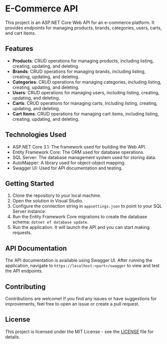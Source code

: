 # E-Commerce API

This project is an ASP.NET Core Web API for an e-commerce platform. It provides endpoints for managing products, brands, categories, users, carts, and cart items.

## Features

- **Products**: CRUD operations for managing products, including listing, creating, updating, and deleting.
- **Brands**: CRUD operations for managing brands, including listing, creating, updating, and deleting.
- **Categories**: CRUD operations for managing categories, including listing, creating, updating, and deleting.
- **Users**: CRUD operations for managing users, including listing, creating, updating, and deleting.
- **Carts**: CRUD operations for managing carts, including listing, creating, updating, and deleting.
- **Cart Items**: CRUD operations for managing cart items, including listing, creating, updating, and deleting.

## Technologies Used

- ASP.NET Core 3.1: The framework used for building the Web API.
- Entity Framework Core: The ORM used for database operations.
- SQL Server: The database management system used for storing data.
- AutoMapper: A library used for object-object mapping.
- Swagger UI: Used for API documentation and testing.

## Getting Started

1. Clone the repository to your local machine.
2. Open the solution in Visual Studio.
3. Configure the connection string in `appsettings.json` to point to your SQL Server instance.
4. Run the Entity Framework Core migrations to create the database schema: `dotnet ef database update`.
5. Run the application. It will launch the API and you can start making requests.

## API Documentation

The API documentation is available using Swagger UI. After running the application, navigate to `https://localhost:<port>/swagger` to view and test the API endpoints.

## Contributing

Contributions are welcome! If you find any issues or have suggestions for improvements, feel free to open an issue or create a pull request.

## License

This project is licensed under the MIT License - see the [LICENSE](LICENSE) file for details.
